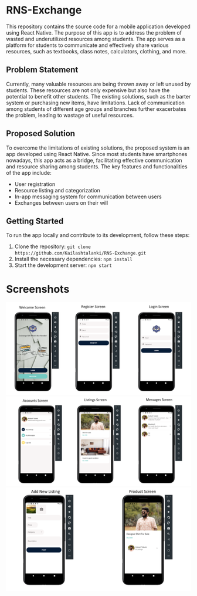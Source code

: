 # RNS-Exchange

This repository contains the source code for a mobile application developed using React Native. The purpose of this app is to address the problem of wasted and underutilized resources among students. The app serves as a platform for students to communicate and effectively share various resources, such as textbooks, class notes, calculators, clothing, and more.

## Problem Statement

Currently, many valuable resources are being thrown away or left unused by students. These resources are not only expensive but also have the potential to benefit other students. The existing solutions, such as the barter system or purchasing new items, have limitations. Lack of communication among students of different age groups and branches further exacerbates the problem, leading to wastage of useful resources.

## Proposed Solution

To overcome the limitations of existing solutions, the proposed system is an app developed using React Native. Since most students have smartphones nowadays, this app acts as a bridge, facilitating effective communication and resource sharing among students. The key features and functionalities of the app include:

- User registration
- Resource listing and categorization
- In-app messaging system for communication between users
- Exchanges between users on their will

## Getting Started

To run the app locally and contribute to its development, follow these steps:

1. Clone the repository: `git clone https://github.com/Kailashtalanki/RNS-Exchange.git`
2. Install the necessary dependencies: `npm install`
3. Start the development server: `npm start`

# Screenshots
![Screenshot-1](./Screenshot1.png)
![Screenshot-2](./Screenshot2.png)
![Screenshot-3](./Screenshot3.png)


